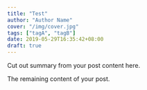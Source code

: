 ```yaml
---
title: "Test"
author: "Author Name"
cover: "/img/cover.jpg"
tags: ["tagA", "tagB"]
date: 2019-05-29T16:35:42+08:00
draft: true
---
```


Cut out summary from your post content here.

<!--more-->

The remaining content of your post.
